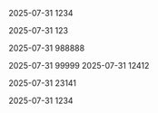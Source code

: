 2025-07-31
1234



2025-07-31
123



2025-07-31
988888



2025-07-31
99999
2025-07-31
12412


2025-07-31
23141


2025-07-31
1234






